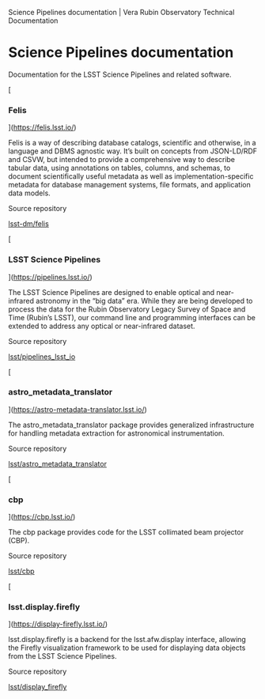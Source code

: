 Science Pipelines documentation | Vera Rubin Observatory Technical Documentation

[](/)

Science Pipelines documentation
===============================

Documentation for the LSST Science Pipelines and related software.

[

### Felis

](https://felis.lsst.io/)

Felis is a way of describing database catalogs, scientific and otherwise, in a language and DBMS agnostic way. It’s built on concepts from JSON-LD/RDF and CSVW, but intended to provide a comprehensive way to describe tabular data, using annotations on tables, columns, and schemas, to document scientifically useful metadata as well as implementation-specific metadata for database management systems, file formats, and application data models.

Source repository

[lsst-dm/felis](https://github.com/lsst-dm/felis)

[

### LSST Science Pipelines

](https://pipelines.lsst.io/)

The LSST Science Pipelines are designed to enable optical and near-infrared astronomy in the “big data” era. While they are being developed to process the data for the Rubin Observatory Legacy Survey of Space and Time (Rubin’s LSST), our command line and programming interfaces can be extended to address any optical or near-infrared dataset.

Source repository

[lsst/pipelines\_lsst\_io](https://github.com/lsst/pipelines_lsst_io)

[

### astro\_metadata\_translator

](https://astro-metadata-translator.lsst.io/)

The astro\_metadata\_translator package provides generalized infrastructure for handling metadata extraction for astronomical instrumentation.

Source repository

[lsst/astro\_metadata\_translator](https://github.com/lsst/astro_metadata_translator)

[

### cbp

](https://cbp.lsst.io/)

The cbp package provides code for the LSST collimated beam projector (CBP).

Source repository

[lsst/cbp](https://github.com/lsst/cbp)

[

### lsst.display.firefly

](https://display-firefly.lsst.io/)

lsst.display.firefly is a backend for the lsst.afw.display interface, allowing the Firefly visualization framework to be used for displaying data objects from the LSST Science Pipelines.

Source repository

[lsst/display\_firefly](https://github.com/lsst/display_firefly)